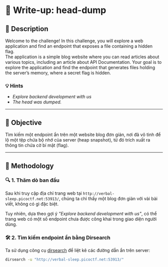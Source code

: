 # 🧠 Write-up: head-dump

## 📄 Description
Welcome to the challenge! In this challenge, you will explore a web application and find an endpoint that exposes a file containing a hidden flag.  
The application is a simple blog website where you can read articles about various topics, including an article about API Documentation. Your goal is to explore the application and find the endpoint that generates files holding the server’s memory, where a secret flag is hidden.

### 💡 Hints
- *Explore backend development with us*
- *The head was dumped.*

---

## 🎯 Objective
Tìm kiếm một endpoint ẩn trên một website blog đơn giản, nơi đã vô tình để lộ một tệp chứa bộ nhớ của server (heap snapshot), từ đó trích xuất ra thông tin chứa cờ bí mật (flag).

---

## 🧪 Methodology

### 🔍 1. Thăm dò ban đầu
Sau khi truy cập địa chỉ trang web tại `http://verbal-sleep.picoctf.net:53913/`, chúng ta chỉ thấy một blog đơn giản với vài bài viết, không có gì đặc biệt.

Tuy nhiên, dựa theo gợi ý *"Explore backend development with us"*, có thể trang web có một số endpoint chưa được công khai trong giao diện người dùng.

### 🛠️ 2. Tìm kiếm endpoint ẩn bằng Dirsearch
Ta sử dụng công cụ [dirsearch](https://github.com/maurosoria/dirsearch) để liệt kê các đường dẫn ẩn trên server:

```bash
dirsearch -u "http://verbal-sleep.picoctf.net:53913/"
